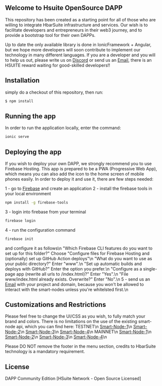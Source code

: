 ## Welcome to Hsuite OpenSource DAPP
This repository has been created as a starting point for all of those who are willing to integrate HbarSuite infrastructure and services.
Our wish is to facilitate developers and entrepreneurs in their web3 journey, and to provide a bootstrap tool for their own DAPPs.

Up to date the only available library is done in IonicFramework + Angular, but we hope more developers will soon contribute to implement our technology in many different languages. If you are a developer and you will to help us out, please write us on [Discord](https://discord.gg/bHtu9AduNH) or send us an [Email](mailto:info@hbarsuite.network), there is an HSUITE reward waiting for good-skilled developers!!

## Installation
simply do a checkout of this repository, then run:
```bash
$ npm install
```

## Running the app
In order to run the application locally, enter the command:
```bash
ionic serve
```
## Deploying the app
If you wish to deploy your own DAPP, we strongly recommend you to use Firebase Hosting.
This app is prepared to be a PWA (Progressive Web App), which means you can also add the icon to the home screen of mobile phones easily.
In order to deploy it and use it, there are few steps needed:

1 - go to [Firebase](https://console.firebase.google.com/u/0/) and create an application 
2 - install the firebase tools in your local environment
```bash
npm install -g firebase-tools
```
3 - login into firebase from your terminal
```bash
firebase login
```
4 - run the configuration command
```bash
firebase init
```
and configure it as follows\n
"Which Firebase CLI features do you want to set up for this folder?" Choose "Configure files for Firebase Hosting and (optionally) set up GitHub Action deploys"\n
"What do you want to use as your public directory?" Enter "www".\n
"Set up automatic builds and deploys with GitHub?" Enter the option you prefer.\n
"Configure as a single-page app (rewrite all urls to /index.html)?" Enter "Yes".\n
"File www/index.html already exists. Overwrite?" Enter "No".\n
5 - send us an [Email](mailto:info@hbarsuite.network) with your project and domain, because you won't be allowed to interact with the smart-nodes unless you're whitelsted first.\n

## Customizations and Restrictions
Please feel free to change the UI/CSS as you wish, to fully match your brand and colors.
There is no limitations on the use of the existing smart-node api, which you can find here:
TESTNET\n
[Smart-Node-1](testnet-sn1.hbarsuite.network/api)\n
[Smart-Node-2](testnet-sn2.hbarsuite.network/api)\n
[Smart-Node-3](testnet-sn3.hbarsuite.network/api)\n
[Smart-Node-4](testnet-sn4.hbarsuite.network/api)\n
MAINNET\n
[Smart-Node-1](mainnet-sn1.hbarsuite.network/api)\n
[Smart-Node-2](mainnet-sn2.hbarsuite.network/api)\n
[Smart-Node-3](mainnet-sn3.hbarsuite.network/api)\n
[Smart-Node-4](mainnet-sn4.hbarsuite.network/api)\n

Please DO NOT remove the footer in the menu section, credits to HbarSuite technology is a mandatory requirement.

## License
DAPP Community Edition [HSuite Network - Open Source Licensed]
